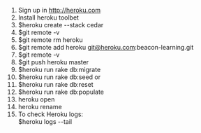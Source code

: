 1. Sign up in http://heroku.com 
1. Install heroku toolbet
1. $heroku create --stack cedar
1. $git remote -v
1. $git remote rm heroku
1. $git remote add heroku git@heroku.com:beacon-learning.git
1. $git remote -v
1. $git push heroku master
1. $heroku run rake db:migrate
1. $heroku run rake db:seed
             or
1. $heroku run rake db:reset
1. $heroku run rake db:populate
1. heroku open
1. heroku rename <Your app name >
1. To check Heroku logs: <br>
   $heroku logs --tail